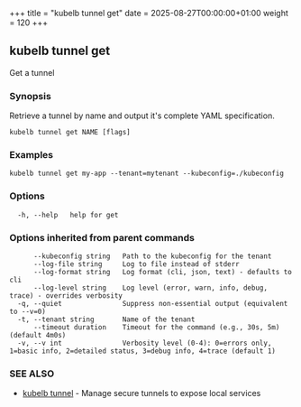 +++
title = "kubelb tunnel get"
date = 2025-08-27T00:00:00+01:00
weight = 120
+++

## kubelb tunnel get

Get a tunnel

### Synopsis

Retrieve a tunnel by name and output it's complete YAML specification.


```
kubelb tunnel get NAME [flags]
```

### Examples

```
kubelb tunnel get my-app --tenant=mytenant --kubeconfig=./kubeconfig
```

### Options

```
  -h, --help   help for get
```

### Options inherited from parent commands

```
      --kubeconfig string   Path to the kubeconfig for the tenant
      --log-file string     Log to file instead of stderr
      --log-format string   Log format (cli, json, text) - defaults to cli
      --log-level string    Log level (error, warn, info, debug, trace) - overrides verbosity
  -q, --quiet               Suppress non-essential output (equivalent to --v=0)
  -t, --tenant string       Name of the tenant
      --timeout duration    Timeout for the command (e.g., 30s, 5m) (default 4m0s)
  -v, --v int               Verbosity level (0-4): 0=errors only, 1=basic info, 2=detailed status, 3=debug info, 4=trace (default 1)
```

### SEE ALSO

* [kubelb tunnel](../kubelb_tunnel)	 - Manage secure tunnels to expose local services
